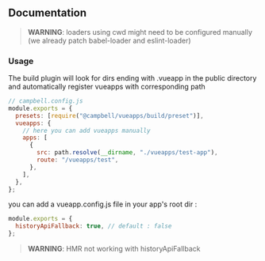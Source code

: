 ## Documentation

> **WARNING**: loaders using cwd might need to be configured manually (we already patch babel-loader and eslint-loader)

### Usage

The build plugin will look for dirs ending with .vueapp in the public directory and automatically register vueapps with corresponding path

```js
// campbell.config.js
module.exports = {
  presets: [require("@campbell/vueapps/build/preset")],
  vueapps: {
    // here you can add vueapps manually
    apps: [
      {
        src: path.resolve(__dirname, "./vueapps/test-app"),
        route: "/vueapps/test",
      },
    ],
  },
};
```

you can add a vueapp.config.js file
in your app's root dir :

```js
module.exports = {
  historyApiFallback: true, // default : false
};
```

> **WARNING**: HMR not working with historyApiFallback
